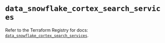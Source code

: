 # `data_snowflake_cortex_search_services`

Refer to the Terraform Registry for docs: [`data_snowflake_cortex_search_services`](https://registry.terraform.io/providers/snowflakedb/snowflake/2.1.1/docs/data-sources/cortex_search_services).
